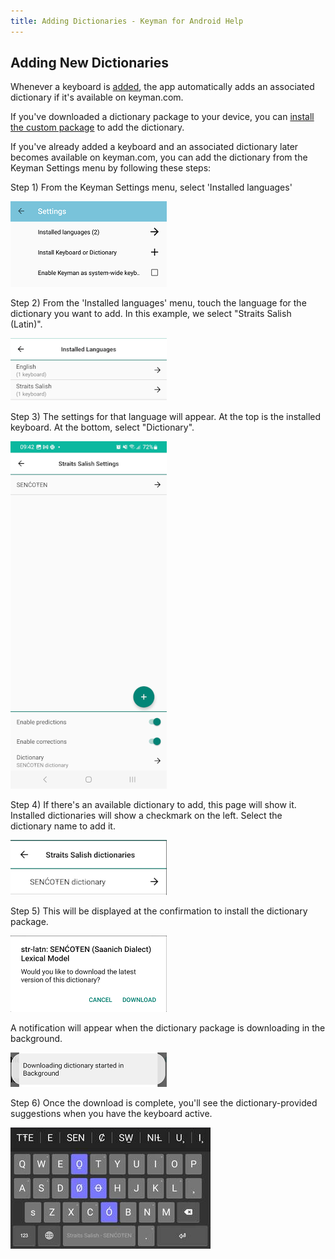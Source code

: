 ```yaml
---
title: Adding Dictionaries - Keyman for Android Help
---
```


## Adding New Dictionaries
Whenever a keyboard is [added](../start/installing-keyboards), the app automatically adds an associated dictionary
if it's available on keyman.com.

If you've downloaded a dictionary package to your device, you can [install the custom package](installing-custom-packages) to add the dictionary.

If you've already added a keyboard and an associated dictionary later becomes available on keyman.com,
you can add the dictionary from the Keyman Settings menu by following these steps:

Step 1)
From the Keyman Settings menu, select 'Installed languages'

![](../android_images/settings-languages-ap.png)

Step 2)
From the 'Installed languages' menu, touch the language for the dictionary you want to add. In this example, we select
"Straits Salish (Latin)".

![](../android_images/settings-2-installed-languages-ap.png)

Step 3)
The settings for that language will appear. At the top is the installed keyboard.
At the bottom, select "Dictionary".

![](../android_images/settings-str-settings-ap.png)

Step 4)
If there's an available dictionary to add, this page will show it. Installed dictionaries will show a checkmark on the left.
Select the dictionary name to add it.

![](../android_images/settings-str-dictionary-ap.png)

Step 5)
This will be displayed at the confirmation to install the dictionary package.

![](../android_images/settings-download-str-dictionary-ap.png)

A notification will appear when the dictionary package is downloading in the background.

![](../android_images/settings-download-dictionary-background-ap.png)

Step 6)
Once the download is complete, you'll see the dictionary-provided suggestions when you have the keyboard active.

![](../android_images/settings-suggestions-ap.png)
